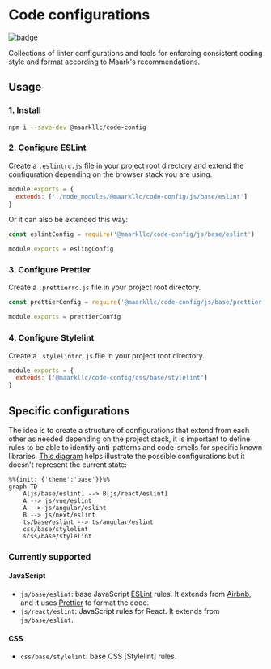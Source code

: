 # Code configurations

[![badge][badge]][npm-repo]

Collections of linter configurations and tools for enforcing consistent coding
style and format according to Maark's recommendations.

## Usage

### 1. Install

```bash
npm i --save-dev @maarkllc/code-config
```

### 2. Configure ESLint

Create a `.eslintrc.js` file in your project root directory and extend the
configuration depending on the browser stack you are using.

```javascript
module.exports = {
  extends: ['./node_modules/@maarkllc/code-config/js/base/eslint']
}
```

Or it can also be extended this way:

```javascript
const eslintConfig = require('@maarkllc/code-config/js/base/eslint')

module.exports = eslingConfig
```

### 3. Configure Prettier

Create a `.prettierrc.js` file in your project root directory.

```javascript
const prettierConfig = require('@maarkllc/code-config/js/base/prettier')

module.exports = prettierConfig
```

### 4. Configure Stylelint

Create a `.stylelintrc.js` file in your project root directory.

```javascript
module.exports = {
  extends: ['@maarkllc/code-config/css/base/stylelint']
}
```

## Specific configurations

The idea is to create a structure of configurations that extend from each other
as needed depending on the project stack, it is important to define rules to be
able to identify anti-patterns and code-smells for specific known libraries.
[This diagram][diagram] helps illustrate the possible configurations but it
doesn't represent the current state:

```mermaid
%%{init: {'theme':'base'}}%%
graph TD
    A[js/base/eslint] --> B[js/react/eslint]
    A --> js/vue/eslint
    A --> js/angular/eslint
    B --> js/next/eslint
    ts/base/eslint --> ts/angular/eslint
    css/base/stylelint
    scss/base/stylelint
```

### Currently supported

#### JavaScript

- `js/base/eslint`: base JavaScript [ESLint] rules. It extends from [Airbnb],
  and it uses [Prettier] to format the code.
- `js/react/eslint`: JavaScript rules for React. It extends from
  `js/base/eslint`.

#### CSS

- `css/base/stylelint`: base CSS [Stylelint] rules.

[badge]: https://img.shields.io/badge/%40maarkllc%2Fcode--config-1.0.0-blue
[npm-repo]: https://www.npmjs.com/package/@maarkllc/code-config
[ESLint]: https://eslint.org/
[Prettier]: https://prettier.io/
[Airbnb]: https://github.com/airbnb/javascript

[diagram]: https://mermaid.live/edit#pako:eNptkMEOgjAMhl9l6RnCfQcTCT6B3pyHyipg2DBbZySEd3cQiEHdqfm_r2vaAcpOE0ioHD5qcSqUFfHtz3efXdFTRr5tLF9Emu5EPqWOsOQ1XuyZRvYMa8MXQFuFFt0G5iu09OIN4c3sWeP_f5R-UT33LX1y_wsgAUPOYKPjtsOkKeCaDCmQsZxkBcqO0QsPjUwH3XDnQN6w9ZQABu6OvS1Bsgu0SkWD8XJmscY3Oalvgw
